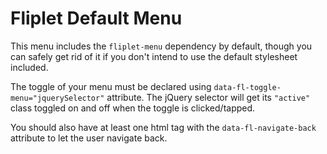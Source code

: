# Fliplet Default Menu

This menu includes the `fliplet-menu` dependency by default, though you can safely get rid of it if you don't intend to use the default stylesheet included.

The toggle of your menu must be declared using `data-fl-toggle-menu="jquerySelector"` attribute. The jQuery selector will get its `"active"` class toggled on and off when the toggle is clicked/tapped.

You should also have at least one html tag with the `data-fl-navigate-back` attribute to let the user navigate back.